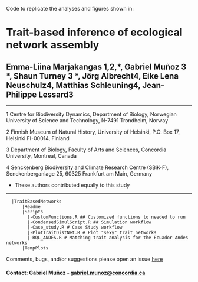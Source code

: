 

Code to replicate the analyses and figures shown in:
# Trait-based inference of ecological network assembly
## Emma-Liina Marjakangas 1,2,\*, Gabriel Muñoz 3 \*, Shaun Turney 3 \*, Jörg Albrecht4, Eike Lena Neuschulz4, Matthias Schleuning4, Jean-Philippe Lessard3

-----------
1 Centre for Biodiversity Dynamics, Department of Biology, Norwegian University of Science and Technology, N-7491 Trondheim, Norway

2 Finnish Museum of Natural History, University of Helsinki, P.O. Box 17, Helsinki FI-00014, Finland

3 Department of Biology, Faculty of Arts and Sciences, Concordia University, Montreal, Canada

4 Senckenberg Biodiversity and Climate Research Centre (SBiK-F), Senckenberganlage 25, 60325 Frankfurt am Main, Germany

* These authors contributed equally to this study
-----------




      |TraitBasedNetworks
          |Readme
          |Scripts
            |-CustomFunctions.R ## Customized functions to needed to run 
            |-CondensedSimulScript.R ## Simulation workflow
            |-Case_study.R # Case Study workflow 
            |-PlotTraitDistNet.R # Plot "sexy" trait networks
            |-RQL_ANDES.R # Matching trait analysis for the Ecuador Andes networks
          |TempPlots
          
    


Comments, bugs, and/or suggestions please open an issue [here](https://github.com/fgabriel1891/TraitBasedNetworks/issues/new)

#### Contact: Gabriel Muñoz - gabriel.munoz@concordia.ca


